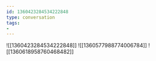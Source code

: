 ```yaml
---
id: 1360423284534222848
type: conversation
tags:
- 
---
```

![[1360423284534222848]]
![[1360577988774006784]]
![[1360618958760468482]]

